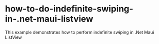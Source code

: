 # how-to-do-indefinite-swiping-in-.net-maui-listview
This example demonstrates how to perform indefinite swiping in .Net Maui ListView
